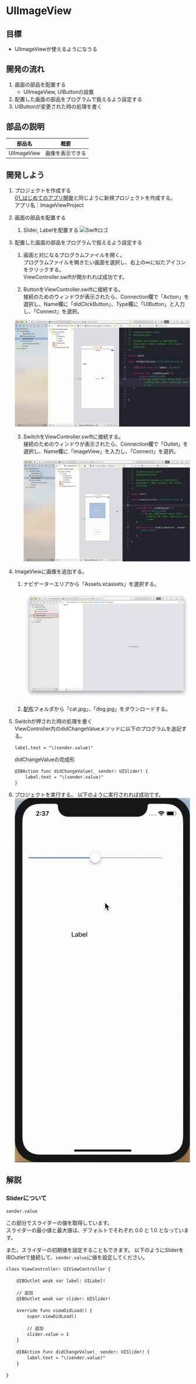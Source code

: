 # UIImageView

## 目標
- UIImageViewが使えるようになうる

## 開発の流れ

1. 画面の部品を配置する
	- UIImageView, UIButtonの設置
2. 配置した画面の部品をプログラムで扱えるよう設定する
3. UIButtonが変更された時の処理を書く

## 部品の説明

|部品名|概要|
|---|---|
| UIImageView |画像を表示できる|

## 開発しよう

1. プロジェクトを作成する  
	[01_はじめてのアプリ開発](../s01_はじめてのアプリ開発.md)と同じように新規プロジェクトを作成する。  
	アプリ名：ImageViewProject
	
2. 画面の部品を配置する
	1. Slider, Labelを配置する
		![Swiftロゴ](./img/place_imageview.gif)

3. 配置した画面の部品をプログラムで扱えるよう設定する
	1. 画面と対になるプログラムファイルを開く。  
		プログラムファイルを開きたい画面を選択し、右上の∞に似たアイコンをクリックする。  
		ViewController.swiftが開かれれば成功です。

	2. ButtonをViewController.swiftに接続する。  
	接続のためのウィンドウが表示されたら、Connection欄で「Action」を選択し、Name欄に「didClickButton」、Type欄に「UIButton」と入力し、「Connect」を選択。

	![Swiftロゴ](./img/connect_button.gif)

	3. SwitchをViewController.swiftに接続する。  
	接続のためのウィンドウが表示されたら、Connection欄で「Outlet」を選択し、Name欄に「imageView」を入力し、「Connect」を選択。

		![Swiftロゴ](./img/connect_imageview.gif)

4. ImageViewに画像を追加する。
	1. ナビゲーターエリアから「Assets.xcassets」を選択する。

		![Swiftロゴ](./img/assets_add_image.png)

	2. [配布](./配布)フォルダから「cat.jpg」、「dog.jpg」をダウンロードする。

4. Switchが押された時の処理を書く  
  ViewController内のdidChangeValueメソッドに以下のプログラムを追記する。

	``` 
	label.text = "\(sender.value)"
	```
  
	didChangeValueの完成形

	```
	@IBAction func didChangeValue(_ sender: UISlider) {
        label.text = "\(sender.value)"
    }
	```

5. プロジェクトを実行する。
	以下のように実行されれば成功です。
	![Swiftロゴ](./img/SliderProject.gif)

## 解説

### Sliderについて

``` 
sender.value
```

この部分でスライダーの値を取得しています。  
スライダーの最小値と最大値は、デフォルトでそれぞれ 0.0 と 1.0 となっています。

また、スライダーの初期値を設定することもできます。
以下のようにSliderをIBOutletで接続して、```sender.value```に値を設定してください。

```
class ViewController: UIViewController {

	@IBOutlet weak var label: UILabel!
	
	// 追加
	@IBOutlet weak var slider: UISlider!
	
	override func viewDidLoad() {
		super.viewDidLoad()

		// 追加
		slider.value = 1
	}
	
	@IBAction func didChangeValue(_ sender: UISlider) {
		label.text = "\(sender.value)"
	}
    
}
```